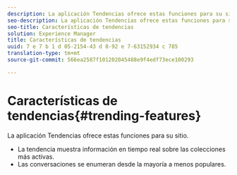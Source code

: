 ```yaml
---
description: La aplicación Tendencias ofrece estas funciones para su sitio.
seo-description: La aplicación Tendencias ofrece estas funciones para su sitio.
seo-title: Características de tendencias
solution: Experience Manager
title: Características de tendencias
uuid: 7 e 7 b 1 d 05-2154-43 d 8-92 e 7-63152934 c 785
translation-type: tm+mt
source-git-commit: 566ea2587f101202045488e9f4edf73ece100293

---
```



# Características de tendencias{#trending-features}

La aplicación Tendencias ofrece estas funciones para su sitio.



* La tendencia muestra información en tiempo real sobre las colecciones más activas.
* Las conversaciones se enumeran desde la mayoría a menos populares.


